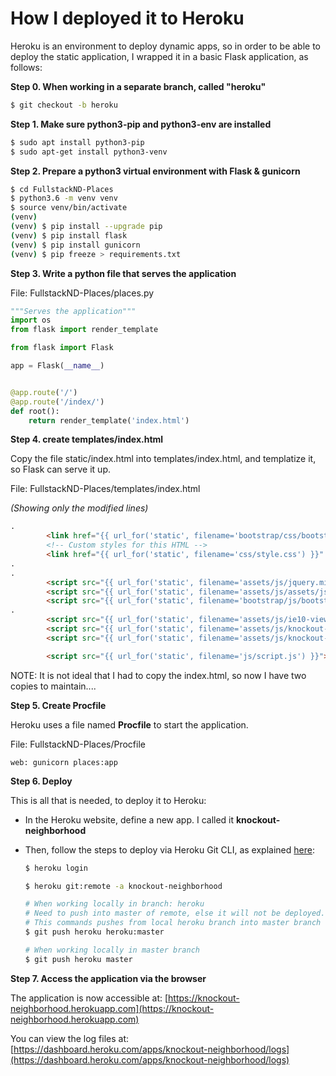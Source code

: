 # How I deployed it to Heroku

Heroku is an environment to deploy dynamic apps, so in order to be able to deploy the static application, I wrapped it in a basic Flask application, as follows:

**Step 0. When working in a separate branch, called "heroku"**

```bash
$ git checkout -b heroku
```



**Step 1. Make sure python3-pip and python3-env are installed**

```bash
$ sudo apt install python3-pip
$ sudo apt-get install python3-venv
```



**Step 2. Prepare a python3 virtual environment with Flask & gunicorn** 

```bash
$ cd FullstackND-Places
$ python3.6 -m venv venv
$ source venv/bin/activate
(venv)
(venv) $ pip install --upgrade pip
(venv) $ pip install flask
(venv) $ pip install gunicorn
(venv) $ pip freeze > requirements.txt

```



**Step 3. Write a python file that serves the application** 

File: FullstackND-Places/places.py

```python
"""Serves the application"""
import os
from flask import render_template

from flask import Flask

app = Flask(__name__)


@app.route('/')
@app.route('/index/')
def root():
    return render_template('index.html')
```



**Step 4. create templates/index.html** 

Copy the file static/index.html into templates/index.html, and templatize it, so Flask can serve it up.

File: FullstackND-Places/templates/index.html

*(Showing only the modified lines)*

```html
.
        <link href="{{ url_for('static', filename='bootstrap/css/bootstrap.css') }}" rel="stylesheet">
        <!-- Custom styles for this HTML -->
        <link href="{{ url_for('static', filename='css/style.css') }}" rel="stylesheet">
.
.
        <script src="{{ url_for('static', filename='assets/js/jquery.min.js') }}"></script>
        <script src="{{ url_for('static', filename='assets/js/assets/js/popper.js') }}"></script>
        <script src="{{ url_for('static', filename='bootstrap/js/bootstrap.min.js') }}"></script>
.
        <script src="{{ url_for('static', filename='assets/js/ie10-viewport-bug-workaround.js') }}"></script>
        <script src="{{ url_for('static', filename='assets/js/knockout-3.2.0.js') }}"></script>
        <script src="{{ url_for('static', filename='assets/js/knockout-projections.js') }}"></script>

        <script src="{{ url_for('static', filename='js/script.js') }}"></script>
```

NOTE: It is not ideal that I had to copy the index.html, so now I have two copies to maintain....



**Step 5. Create Procfile**

Heroku uses a file named **Procfile** to start the application.

File: FullstackND-Places/Procfile

```
web: gunicorn places:app
```



**Step 6. Deploy**

This is all that is needed, to deploy it to Heroku:

- In the Heroku website, define a new app. I called it **knockout-neighborhood**

- Then, follow the steps to deploy via Heroku Git CLI, as explained [here](https://devcenter.heroku.com/articles/git):

  ```bash
  $ heroku login
  
  $ heroku git:remote -a knockout-neighborhood
  
  # When working locally in branch: heroku
  # Need to push into master of remote, else it will not be deployed.
  # This commands pushes from local heroku branch into master branch of remote repository at heroku
  $ git push heroku heroku:master
  
  # When working locally in master branch
  $ git push heroku master
  
  ```



**Step 7. Access the application via the browser**

The application is now accessible at: [https://knockout-neighborhood.herokuapp.com](https://knockout-neighborhood.herokuapp.com)

You can view the log files at: [https://dashboard.heroku.com/apps/knockout-neighborhood/logs](https://dashboard.heroku.com/apps/knockout-neighborhood/logs)



